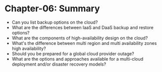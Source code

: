# Chapter-06: Summary

* Can you list backup options on the cloud?
* What are the differences between IaaS and DaaS backup and restore options?
* What are the components of high-availability design on the cloud?
* What's the difference between multi region and multi availability zones high availability?
* Should you be prepared for a global cloud provider outage?
* What are the options and approaches available for a multi-cloud deployment and/or disaster recovery models?